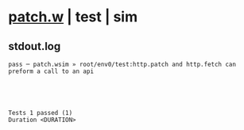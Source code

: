 # [patch.w](../../../../../../examples/tests/sdk_tests/api/patch.w) | test | sim

## stdout.log
```log
pass ─ patch.wsim » root/env0/test:http.patch and http.fetch can preform a call to an api
 




Tests 1 passed (1) 
Duration <DURATION>

```

